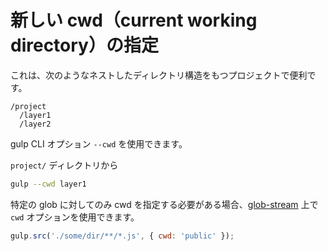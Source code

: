 # 新しい cwd（current working directory）の指定

これは、次のようなネストしたディレクトリ構造をもつプロジェクトで便利です。

```
/project
  /layer1
  /layer2
```

gulp CLI オプション `--cwd` を使用できます。

`project/` ディレクトリから

```sh
gulp --cwd layer1
```

特定の glob に対してのみ cwd を指定する必要がある場合、[glob-stream](https://github.com/gulpjs/glob-stream) 上で `cwd` オプションを使用できます。

```js
gulp.src('./some/dir/**/*.js', { cwd: 'public' });
```

